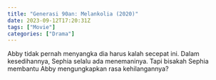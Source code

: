 ```yaml
---
title: "Generasi 90an: Melankolia (2020)"
date: 2023-09-12T17:20:31Z
tags: ["Movie"]
categories: ["Drama"]
---
```


Abby tidak pernah menyangka dia harus kalah secepat ini. Dalam kesedihannya, Sephia selalu ada menemaninya. Tapi bisakah Sephia membantu Abby mengungkapkan rasa kehilangannya?

<mux-player stream-type="on-demand"
src="https://kp3d-my.sharepoint.com/personal/ryoo_kp3d_onmicrosoft_com/_layouts/15/download.aspx?share=EebFtKxoPIhHpaBgVMTL8_oBIZ6b2jSD53FScVTTVPtzWg" metadata-video-title="Generasi 90an: Melankolia (2020)" prefer-playback="mse" controls>
  </mux-player>
  

  <script src="https://cdn.jsdelivr.net/npm/@mux/mux-player"></script>
  

<script id="RiyQPM31a1SPtfI802bEP2zD02F5FQVNL801FRHeE5t01G4" type="application/ld+json">
{
  "data": {
    "tracks": [
      {
        "type": "video",
        "max_width": 1920,
        "max_height": 1080,
        "max_frame_rate": 29.97,
        "id": "RiyQPM31a1SPtfI802bEP2zD02F5FQVNL801FRHeE5t01G4",
        "duration": 23.8238
      },
      {
        "type": "audio",
        "max_channels": 2,
        "id": "LvINTciHVoC017knMCH01y9pSi5OrDLCRaBPNDAoNJcmg",
        "duration": 23.823792
      }
    ],
    "status": "ready",
    "playback_ids": [
      {
        "policy": "public",
        "id": "vAFLI2eKFFicXX00iHBS2vqt5JjJGg5HV6fQ4Xijgt1I"
      }
    ],
    "mp4_support": "standard",
    "max_stored_resolution": "HD",
    "resolution_tier": "1080p",
    "max_stored_frame_rate": 29.97,
    "master_access": "none",
    "id": "lJ4bGGsp7ZlPf02nMg015W02iHQLN9XnuuLRBsPS00xqd68",
    "duration": 23.857167,
    "created_at": "1609868768",
    "aspect_ratio": "16:9"
  }
}
</script>
